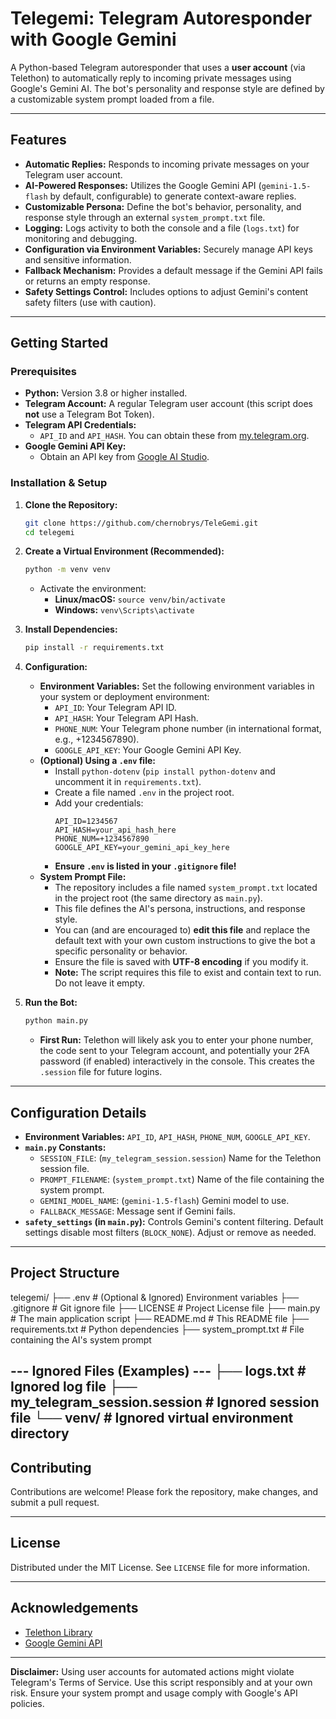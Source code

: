 # Telegemi: Telegram Autoresponder with Google Gemini

A Python-based Telegram autoresponder that uses a **user account** (via Telethon) to automatically reply to incoming private messages using Google's Gemini AI. The bot's personality and response style are defined by a customizable system prompt loaded from a file.

---

## Features

*   **Automatic Replies:** Responds to incoming private messages on your Telegram user account.
*   **AI-Powered Responses:** Utilizes the Google Gemini API (`gemini-1.5-flash` by default, configurable) to generate context-aware replies.
*   **Customizable Persona:** Define the bot's behavior, personality, and response style through an external `system_prompt.txt` file.
*   **Logging:** Logs activity to both the console and a file (`logs.txt`) for monitoring and debugging.
*   **Configuration via Environment Variables:** Securely manage API keys and sensitive information.
*   **Fallback Mechanism:** Provides a default message if the Gemini API fails or returns an empty response.
*   **Safety Settings Control:** Includes options to adjust Gemini's content safety filters (use with caution).

---

## Getting Started

### Prerequisites

*   **Python:** Version 3.8 or higher installed.
*   **Telegram Account:** A regular Telegram user account (this script does **not** use a Telegram Bot Token).
*   **Telegram API Credentials:**
    *   `API_ID` and `API_HASH`. You can obtain these from [my.telegram.org](https://my.telegram.org/apps).
*   **Google Gemini API Key:**
    *   Obtain an API key from [Google AI Studio](https://aistudio.google.com/app/apikey).

### Installation & Setup

1.  **Clone the Repository:**
    ```bash
    git clone https://github.com/chernobrys/TeleGemi.git 
    cd telegemi
    ```

2.  **Create a Virtual Environment (Recommended):**
    ```bash
    python -m venv venv
    ```
    *   Activate the environment:
        *   **Linux/macOS:** `source venv/bin/activate`
        *   **Windows:** `venv\Scripts\activate`

3.  **Install Dependencies:**
    ```bash
    pip install -r requirements.txt
    ```

4.  **Configuration:**
    *   **Environment Variables:** Set the following environment variables in your system or deployment environment:
        *   `API_ID`: Your Telegram API ID.
        *   `API_HASH`: Your Telegram API Hash.
        *   `PHONE_NUM`: Your Telegram phone number (in international format, e.g., +1234567890).
        *   `GOOGLE_API_KEY`: Your Google Gemini API Key.
    *   **(Optional) Using a `.env` file:**
        *   Install `python-dotenv` (`pip install python-dotenv` and uncomment it in `requirements.txt`).
        *   Create a file named `.env` in the project root.
        *   Add your credentials:
            ```dotenv
            API_ID=1234567
            API_HASH=your_api_hash_here
            PHONE_NUM=+1234567890
            GOOGLE_API_KEY=your_gemini_api_key_here
            ```
        *   **Ensure `.env` is listed in your `.gitignore` file!**
    *   **System Prompt File:**
        *   The repository includes a file named `system_prompt.txt` located in the project root (the same directory as `main.py`).
        *   This file defines the AI's persona, instructions, and response style.
        *   You can (and are encouraged to) **edit this file** and replace the default text with your own custom instructions to give the bot a specific personality or behavior.
        *   Ensure the file is saved with **UTF-8 encoding** if you modify it.
        *   **Note:** The script requires this file to exist and contain text to run. Do not leave it empty.

5.  **Run the Bot:**
    ```bash
    python main.py
    ```
    *   **First Run:** Telethon will likely ask you to enter your phone number, the code sent to your Telegram account, and potentially your 2FA password (if enabled) interactively in the console. This creates the `.session` file for future logins.

---

## Configuration Details

*   **Environment Variables:** `API_ID`, `API_HASH`, `PHONE_NUM`, `GOOGLE_API_KEY`.
*   **`main.py` Constants:**
    *   `SESSION_FILE`: (`my_telegram_session.session`) Name for the Telethon session file.
    *   `PROMPT_FILENAME`: (`system_prompt.txt`) Name of the file containing the system prompt.
    *   `GEMINI_MODEL_NAME`: (`gemini-1.5-flash`) Gemini model to use.
    *   `FALLBACK_MESSAGE`: Message sent if Gemini fails.
*   **`safety_settings` (in `main.py`):** Controls Gemini's content filtering. Default settings disable most filters (`BLOCK_NONE`). Adjust or remove as needed.

---

## Project Structure
telegemi/
├── .env # (Optional & Ignored) Environment variables
├── .gitignore # Git ignore file
├── LICENSE # Project License file
├── main.py # The main application script
├── README.md # This README file
├── requirements.txt # Python dependencies
├── system_prompt.txt # File containing the AI's system prompt

--- Ignored Files (Examples) ---
├── logs.txt # Ignored log file
├── my_telegram_session.session # Ignored session file
└── venv/ # Ignored virtual environment directory
---

## Contributing

Contributions are welcome! Please fork the repository, make changes, and submit a pull request.

---

## License

Distributed under the MIT License. See `LICENSE` file for more information.

---

## Acknowledgements

*   [Telethon Library](https://github.com/LonamiWebs/Telethon)
*   [Google Gemini API](https://ai.google.dev/)

---

**Disclaimer:** Using user accounts for automated actions might violate Telegram's Terms of Service. Use this script responsibly and at your own risk. Ensure your system prompt and usage comply with Google's API policies.
